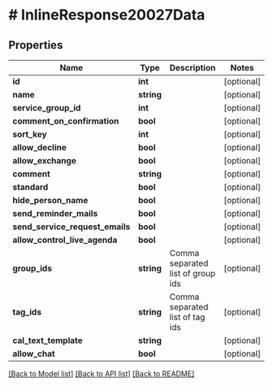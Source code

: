 # # InlineResponse20027Data

## Properties

Name | Type | Description | Notes
------------ | ------------- | ------------- | -------------
**id** | **int** |  | [optional]
**name** | **string** |  | [optional]
**service_group_id** | **int** |  | [optional]
**comment_on_confirmation** | **bool** |  | [optional]
**sort_key** | **int** |  | [optional]
**allow_decline** | **bool** |  | [optional]
**allow_exchange** | **bool** |  | [optional]
**comment** | **string** |  | [optional]
**standard** | **bool** |  | [optional]
**hide_person_name** | **bool** |  | [optional]
**send_reminder_mails** | **bool** |  | [optional]
**send_service_request_emails** | **bool** |  | [optional]
**allow_control_live_agenda** | **bool** |  | [optional]
**group_ids** | **string** | Comma separated list of group ids | [optional]
**tag_ids** | **string** | Comma separated list of tag ids | [optional]
**cal_text_template** | **string** |  | [optional]
**allow_chat** | **bool** |  | [optional]

[[Back to Model list]](../../README.md#models) [[Back to API list]](../../README.md#endpoints) [[Back to README]](../../README.md)

